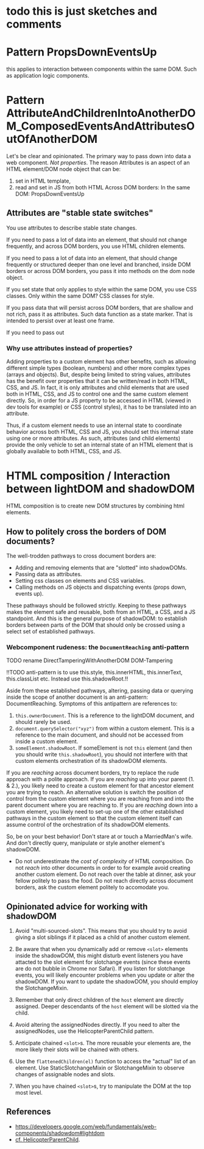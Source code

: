 # todo this is just sketches and comments

# Pattern PropsDownEventsUp

this applies to interaction between components within the same DOM.
Such as application logic components.

# Pattern AttributeAndChildrenIntoAnotherDOM_ComposedEventsAndAttributesOutOfAnotherDOM
Let's be clear and opinionated. 
The primary way to pass down into data a web component.
*Not properties*.
The reason Attributes is an aspect of an HTML element/DOM node object that can be:
1. set in HTML template,
2. read and set in JS
from both HTML
Across DOM borders: 
In the same DOM: PropsDownEventsUp

## Attributes are "stable state switches"

You use attributes to describe stable state changes.

If you need to pass a lot of data into an element, that should not change frequently, 
and across DOM borders, you use HTML children elements.

If you need to pass a lot of data into an element, that should change frequently or structured deeper than one level and branched,
inside DOM borders or across DOM borders, you pass it into methods on the dom node object.

If you set state that only applies to style within the same DOM, you use CSS classes.
Only within the same DOM? CSS classes for style.

If you pass data that will persist across DOM borders, 
that are shallow and not rich, pass it as attributes.
Such data function as a state marker. That is intended to persist over at least one frame.

If you need to pass out 

### Why use attributes instead of properties?
Adding properties to a custom element has other benefits, such as allowing different simple types 
(boolean, numbers) and other more complex types (arrays and objects).
But, despite being limited to string values,
attributes has the benefit over properties that it can be written/read in both HTML, CSS, and JS.
In fact, it is only attributes and child elements that are used both in HTML, CSS, and JS to control
one and the same custom element directly.
So, in order for a JS property to be accessed in HTML (viewed in dev tools for example) or CSS 
(control styles), it has to be translated into an attribute.

Thus, if a custom element needs to use an internal state to coordinate behavior across both 
HTML, CSS and JS, you should set this internal state using one or more attributes.
As such, attributes (and child elements) provide the only vehicle to set an internal 
state of an HTML element that is globally available to both HTML, CSS, and JS.


# HTML composition / Interaction between lightDOM and shadowDOM

HTML composition is to create new DOM structures by combining html elements.

## How to politely cross the borders of DOM documents? 

The well-trodden pathways to cross document borders are:
 * Adding and removing elements that are "slotted" into shadowDOMs.
 * Passing data as attributes.
 * Setting css classes on elements and CSS variables.
 * Calling methods on JS objects and dispatching events (props down, events up).
 
These pathways should be followed strictly.
Keeping to these pathways makes the element safe and reusable,
both from an HTML, a CSS, and a JS standpoint.
And this is the general purpose of shadowDOM: 
to establish borders between parts of the DOM that should only be crossed using 
a select set of established pathways.

### Webcomponent rudeness: the `DocumentReaching` anti-pattern

TODO rename DirectTamperingWithAnotherDOM DOM-Tampering

!!TODO anti-pattern is to use this.style, this.innerHTML, this.innerText, this.classList etc.
Instead use this.shadowRoot.!!

Aside from these established pathways, 
altering, passing data or querying inside the scope of another document is an anti-pattern: 
DocumentReaching.
Symptoms of this antipattern are references to:
1. `this.ownerDocument`. This is a reference to the lightDOM document, and should rarely be used.
2. `document.querySelector("xyz")` from within a custom element. This is a reference to the main document, and 
should not be accessed from inside a custom element.
3. `someElement.shadowRoot`. If someElement is not `this` element (and then you should write `this.shadowRoot`), 
you should not interfere with that custom elements orchestration of its shadowDOM elements.

If you are *reaching* across document borders, try to replace the rude approach with a polite approach.
If you are *reaching* up into your parent (1. & 2.), 
you likely need to create a custom element for that ancestor element you are trying to reach.
An alternative solution is switch the position of control from the custom element where you are reaching from 
and into the parent document where you are reaching to.
If you are *reaching* down into a custom element,
you likely need to set-up one of the other established pathways in the custom element 
so that the custom element itself can assume control of the orchestration of its shadowDOM elements.

So, be on your best behavior!
Don't stare at or touch a MarriedMan's wife. 
And don't directly query, manipulate or style another element's shadowDOM.

* Do not underestimate the *cost of complexity* of HTML composition.
Do not *reach* into other documents in order to for example avoid creating another custom element.
Do not reach over the table at dinner, ask your fellow politely to pass the food.
Do not reach directly across document borders, ask the custom element politely to accomodate you.


## Opinionated advice for working with shadowDOM
1. Avoid "multi-sourced-slots". 
This means that you should try to avoid giving a slot siblings if it placed as a child
of another custom element. 

2. Be aware that when you dynamically add or remove `<slot>` elements 
inside the shadowDOM, this might disturb event listeners you have attacted to the slot element 
for slotchange events (since these events are do not bubble in Chrome nor Safari). 
If you listen for slotchange events, you will likely encounter problems when you update or alter the shadowDOM.
If you want to update the shadowDOM, you should employ the SlotchangeMixin.

3. Remember that only direct children of the `host` element are directly assigned.
Deeper descendants of the `host` element will be slotted via the child.

4. Avoid altering the assignedNodes directly. If you need to alter the assignedNodes, 
use the HelicopterParentChild pattern.

5. Anticipate chained `<slot>`s. The more reusable your elements are, 
the more likely their slots will be chained with others.

6. Use the `flattenedChildren(el)` function to access the "actual" list of an element.
Use StaticSlotchangeMixin or SlotchangeMixin to observe changes of assignable nodes and slots.

7. When you have chained `<slot>`s, try to manipulate the DOM at the top most level.

## References
 * https://developers.google.com/web/fundamentals/web-components/shadowdom#lightdom
 * [cf. HelicopterParentChild](Pattern2_HelicopterParentChild.md). 
